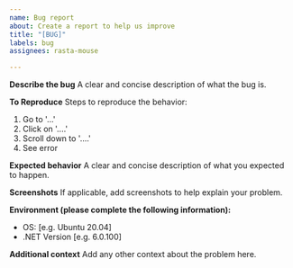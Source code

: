 ```yaml
---
name: Bug report
about: Create a report to help us improve
title: "[BUG]"
labels: bug
assignees: rasta-mouse

---
```


**Describe the bug**
A clear and concise description of what the bug is.

**To Reproduce**
Steps to reproduce the behavior:
1. Go to '...'
2. Click on '....'
3. Scroll down to '....'
4. See error

**Expected behavior**
A clear and concise description of what you expected to happen.

**Screenshots**
If applicable, add screenshots to help explain your problem.

**Environment (please complete the following information):**
 - OS: [e.g. Ubuntu 20.04]
 - .NET Version [e.g. 6.0.100]

**Additional context**
Add any other context about the problem here.

